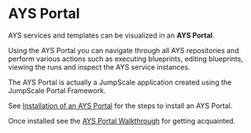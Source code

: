 # AYS Portal

AYS services and templates can be visualized in an **AYS Portal**.

Using the AYS Portal you can navigate through all AYS repositories and perform various actions such as executing blueprints, editing blueprints, viewing the runs and inspect the AYS service instances.

The AYS Portal is actually a JumpScale application created using the JumpScale Portal Framework.

See [Installation of an AYS Portal](installation/README.md) for the steps to install an AYS Portal.

Once installed see the [AYS Portal Walkthrough](walkthrough/README.md) for getting acquainted.
